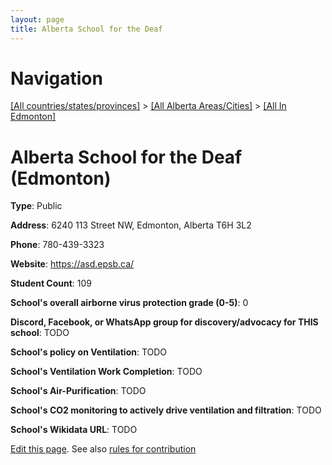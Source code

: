 ```yaml
---
layout: page
title: Alberta School for the Deaf
---
```

# Navigation

[[All countries/states/provinces]](../../..) > [[All Alberta Areas/Cities]](../..) > [[All In Edmonton]](..)

# Alberta School for the Deaf (Edmonton)

**Type**: Public

**Address**: 6240 113 Street NW, Edmonton, Alberta T6H 3L2

**Phone**: 780-439-3323

**Website**: <https://asd.epsb.ca/>

**Student Count**: 109

**School's overall airborne virus protection grade (0-5)**: 0

**Discord, Facebook, or WhatsApp group for discovery/advocacy for THIS school**: TODO

**School's policy on Ventilation**: TODO

**School's Ventilation Work Completion**: TODO

**School's Air-Purification**: TODO

**School's CO2 monitoring to actively drive ventilation and filtration**: TODO

**School's Wikidata URL**: TODO


[Edit this page](https://github.com/ventilate-schools/AB/edit/main/./Edmonton/Alberta_School_for_the_Deaf.md). See also [rules for contribution](../../../contribution-rules/)